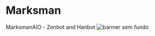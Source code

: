 # Marksman
MarksmanAIO - Zenbot and Hanbot
![banner sem fundo](https://user-images.githubusercontent.com/54212392/98733720-b5a15500-237f-11eb-9a0a-391f6377227e.png)
